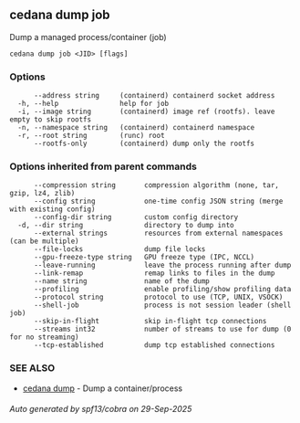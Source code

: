## cedana dump job

Dump a managed process/container (job)

```
cedana dump job <JID> [flags]
```

### Options

```
      --address string     (containerd) containerd socket address
  -h, --help               help for job
  -i, --image string       (containerd) image ref (rootfs). leave empty to skip rootfs
  -n, --namespace string   (containerd) containerd namespace
  -r, --root string        (runc) root
      --rootfs-only        (containerd) dump only the rootfs
```

### Options inherited from parent commands

```
      --compression string       compression algorithm (none, tar, gzip, lz4, zlib)
      --config string            one-time config JSON string (merge with existing config)
      --config-dir string        custom config directory
  -d, --dir string               directory to dump into
      --external strings         resources from external namespaces (can be multiple)
      --file-locks               dump file locks
      --gpu-freeze-type string   GPU freeze type (IPC, NCCL)
      --leave-running            leave the process running after dump
      --link-remap               remap links to files in the dump
      --name string              name of the dump
      --profiling                enable profiling/show profiling data
      --protocol string          protocol to use (TCP, UNIX, VSOCK)
      --shell-job                process is not session leader (shell job)
      --skip-in-flight           skip in-flight tcp connections
      --streams int32            number of streams to use for dump (0 for no streaming)
      --tcp-established          dump tcp established connections
```

### SEE ALSO

* [cedana dump](cedana_dump.md)	 - Dump a container/process

###### Auto generated by spf13/cobra on 29-Sep-2025
